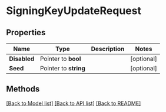 # SigningKeyUpdateRequest

## Properties

Name | Type | Description | Notes
------------ | ------------- | ------------- | -------------
**Disabled** | Pointer to **bool** |  | [optional] 
**Seed** | Pointer to **string** |  | [optional] 

## Methods


[[Back to Model list]](../README.md#documentation-for-models) [[Back to API list]](../README.md#documentation-for-api-endpoints) [[Back to README]](../README.md)


